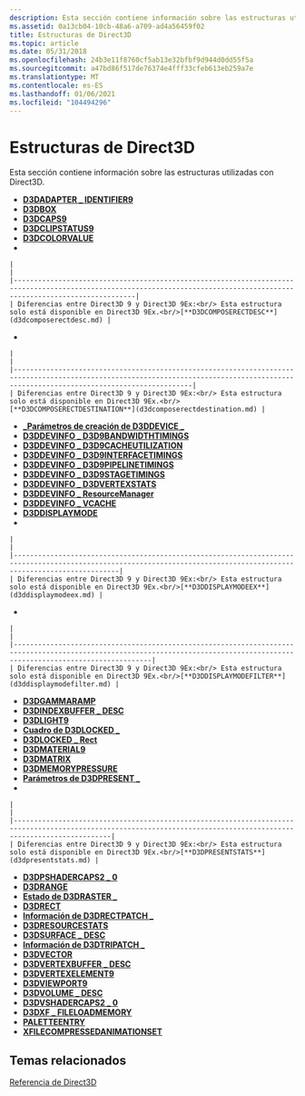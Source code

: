 ```yaml
---
description: Esta sección contiene información sobre las estructuras utilizadas con Direct3D.
ms.assetid: 0a13cb04-10cb-48a6-a709-ad4a56459f02
title: Estructuras de Direct3D
ms.topic: article
ms.date: 05/31/2018
ms.openlocfilehash: 24b3e11f8760cf5ab13e32bfbf9d944d0dd55f5a
ms.sourcegitcommit: a47bd86f517de76374e4fff33cfeb613eb259a7e
ms.translationtype: MT
ms.contentlocale: es-ES
ms.lasthandoff: 01/06/2021
ms.locfileid: "104494296"
---
```

# <a name="direct3d-structures"></a>Estructuras de Direct3D

Esta sección contiene información sobre las estructuras utilizadas con Direct3D.

-   [**D3DADAPTER \_ IDENTIFIER9**](d3dadapter-identifier9.md)
-   [**D3DBOX**](d3dbox.md)
-   [**D3DCAPS9**](/windows/desktop/api/D3D9Caps/ns-d3d9caps-d3dcaps9)
-   [**D3DCLIPSTATUS9**](d3dclipstatus9.md)
-   [**D3DCOLORVALUE**](d3dcolorvalue.md)
-   

    |                                                                                                                                                                          |
    |--------------------------------------------------------------------------------------------------------------------------------------------------------------------------|
    | Diferencias entre Direct3D 9 y Direct3D 9Ex:<br/> Esta estructura solo está disponible en Direct3D 9Ex.<br/>[**D3DCOMPOSERECTDESC**](d3dcomposerectdesc.md) |

    

     

-   

    |                                                                                                                                                                                        |
    |----------------------------------------------------------------------------------------------------------------------------------------------------------------------------------------|
    | Diferencias entre Direct3D 9 y Direct3D 9Ex:<br/> Esta estructura solo está disponible en Direct3D 9Ex.<br/>[**D3DCOMPOSERECTDESTINATION**](d3dcomposerectdestination.md) |

    

     

-   [**\_Parámetros de creación de D3DDEVICE \_**](d3ddevice-creation-parameters.md)
-   [**D3DDEVINFO \_ D3D9BANDWIDTHTIMINGS**](d3ddevinfo-d3d9bandwidthtimings.md)
-   [**D3DDEVINFO \_ D3D9CACHEUTILIZATION**](d3ddevinfo-d3d9cacheutilization.md)
-   [**D3DDEVINFO \_ D3D9INTERFACETIMINGS**](d3ddevinfo-d3d9interfacetimings.md)
-   [**D3DDEVINFO \_ D3D9PIPELINETIMINGS**](d3ddevinfo-d3d9pipelinetimings.md)
-   [**D3DDEVINFO \_ D3D9STAGETIMINGS**](d3ddevinfo-d3d9stagetimings.md)
-   [**D3DDEVINFO \_ D3DVERTEXSTATS**](d3ddevinfo-d3dvertexstats.md)
-   [**D3DDEVINFO \_ ResourceManager**](d3ddevinfo-resourcemanager.md)
-   [**D3DDEVINFO \_ VCACHE**](d3ddevinfo-vcache.md)
-   [**D3DDISPLAYMODE**](d3ddisplaymode.md)
-   

    |                                                                                                                                                                      |
    |----------------------------------------------------------------------------------------------------------------------------------------------------------------------|
    | Diferencias entre Direct3D 9 y Direct3D 9Ex:<br/> Esta estructura solo está disponible en Direct3D 9Ex.<br/>[**D3DDISPLAYMODEEX**](d3ddisplaymodeex.md) |

    

     

-   

    |                                                                                                                                                                              |
    |------------------------------------------------------------------------------------------------------------------------------------------------------------------------------|
    | Diferencias entre Direct3D 9 y Direct3D 9Ex:<br/> Esta estructura solo está disponible en Direct3D 9Ex.<br/>[**D3DDISPLAYMODEFILTER**](d3ddisplaymodefilter.md) |

    

     

-   [**D3DGAMMARAMP**](d3dgammaramp.md)
-   [**D3DINDEXBUFFER \_ DESC**](d3dindexbuffer-desc.md)
-   [**D3DLIGHT9**](d3dlight9.md)
-   [**Cuadro de D3DLOCKED \_**](d3dlocked-box.md)
-   [**D3DLOCKED \_ Rect**](d3dlocked-rect.md)
-   [**D3DMATERIAL9**](d3dmaterial9.md)
-   [**D3DMATRIX**](d3dmatrix.md)
-   [**D3DMEMORYPRESSURE**](d3dmemorypressure.md)
-   [**Parámetros de D3DPRESENT \_**](d3dpresent-parameters.md)
-   

    |                                                                                                                                                                    |
    |--------------------------------------------------------------------------------------------------------------------------------------------------------------------|
    | Diferencias entre Direct3D 9 y Direct3D 9Ex:<br/> Esta estructura solo está disponible en Direct3D 9Ex.<br/>[**D3DPRESENTSTATS**](d3dpresentstats.md) |

    

     

-   [**D3DPSHADERCAPS2 \_ 0**](/windows/desktop/api/D3D9Caps/ns-d3d9caps-d3dpshadercaps2_0)
-   [**D3DRANGE**](d3drange.md)
-   [**Estado de D3DRASTER \_**](d3draster-status.md)
-   [**D3DRECT**](d3drect.md)
-   [**Información de D3DRECTPATCH \_**](d3drectpatch-info.md)
-   [**D3DRESOURCESTATS**](d3dresourcestats.md)
-   [**D3DSURFACE \_ DESC**](d3dsurface-desc.md)
-   [**Información de D3DTRIPATCH \_**](d3dtripatch-info.md)
-   [**D3DVECTOR**](d3dvector.md)
-   [**D3DVERTEXBUFFER \_ DESC**](d3dvertexbuffer-desc.md)
-   [**D3DVERTEXELEMENT9**](d3dvertexelement9.md)
-   [**D3DVIEWPORT9**](d3dviewport9.md)
-   [**D3DVOLUME \_ DESC**](d3dvolume-desc.md)
-   [**D3DVSHADERCAPS2 \_ 0**](/windows/desktop/api/D3D9Caps/ns-d3d9caps-d3dvshadercaps2_0)
-   [**D3DXF \_ FILELOADMEMORY**](d3dxf-fileloadmemory.md)
-   [**PALETTEENTRY**](/windows/win32/api/wingdi/ns-wingdi-paletteentry)
-   [**XFILECOMPRESSEDANIMATIONSET**](xfilecompressedanimationset.md)

## <a name="related-topics"></a>Temas relacionados

<dl> <dt>

[Referencia de Direct3D](dx9-graphics-reference-d3d.md)
</dt> </dl>

 

 




